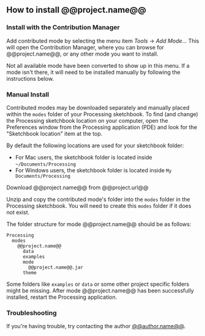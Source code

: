 ## How to install @@project.name@@


### Install with the Contribution Manager

Add contributed mode by selecting the menu item _Tools_ → _Add Mode..._ This will open the Contribution Manager, where you can browse for @@project.name@@, or any other mode you want to install.

Not all available mode have been converted to show up in this menu. If a mode isn't there, it will need to be installed manually by following the instructions below.

### Manual Install

Contributed modes may be downloaded separately and manually placed within the `modes` folder of your Processing sketchbook. To find (and change) the Processing sketchbook location on your computer, open the Preferences window from the Processing application (PDE) and look for the "Sketchbook location" item at the top.

By default the following locations are used for your sketchbook folder: 
  * For Mac users, the sketchbook folder is located inside `~/Documents/Processing` 
  * For Windows users, the sketchbook folder is located inside `My Documents/Processing`

Download @@project.name@@ from @@project.url@@

Unzip and copy the contributed mode's folder into the `modes` folder in the Processing sketchbook. You will need to create this `modes` folder if it does not exist.
    
The folder structure for mode @@project.name@@ should be as follows:

```
Processing
  modes
    @@project.name@@
      data
      examples
      mode
        @@project.name@@.jar
      theme
```
                      
Some folders like `examples` or `data` or some other project specific folders might be missing. After mode @@project.name@@ has been successfully installed, restart the Processing application.

### Troubleshooting

If you're having trouble, try contacting the author [@@author.name@@](@@author.url@@).
